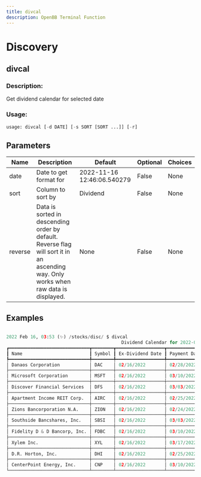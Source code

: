 ```yaml
---
title: divcal
description: OpenBB Terminal Function
---
```


# Discovery

## divcal

### Description: 

Get dividend calendar for selected date

### Usage: 
```python
usage: divcal [-d DATE] [-s SORT [SORT ...]] [-r]
```

## Parameters

| Name | Description | Default | Optional | Choices |
| ---- | ----------- | ------- | -------- | ------- |
| date | Date to get format for | 2022-11-16 12:46:06.540279 | False | None |
| sort | Column to sort by | Dividend | False | None |
| reverse | Data is sorted in descending order by default. Reverse flag will sort it in an ascending way. Only works when raw data is displayed. | None | False | None |


## Examples

```python

2022 Feb 16, 03:53 (✨) /stocks/disc/ $ divcal
                                           Dividend Calendar for 2022-02-16
┏━━━━━━━━━━━━━━━━━━━━━━━━━━━━━━┳━━━━━━━━┳━━━━━━━━━━━━━━━━━━┳━━━━━━━━━━━━━━┳━━━━━━━━━━━━━┳━━━━━━━━━━┳━━━━━━━━━━━━━━━━━┓
┃ Name                         ┃ Symbol ┃ Ex-Dividend Date ┃ Payment Date ┃ Record Date ┃ Dividend ┃ Annual Dividend ┃
┡━━━━━━━━━━━━━━━━━━━━━━━━━━━━━━╇━━━━━━━━╇━━━━━━━━━━━━━━━━━━╇━━━━━━━━━━━━━━╇━━━━━━━━━━━━━╇━━━━━━━━━━╇━━━━━━━━━━━━━━━━━┩
│ Danaos Corporation           │ DAC    │ 02/16/2022       │ 02/28/2022   │ 02/17/2022  │ 0.75     │ 3.00            │
├──────────────────────────────┼────────┼──────────────────┼──────────────┼─────────────┼──────────┼─────────────────┤
│ Microsoft Corporation        │ MSFT   │ 02/16/2022       │ 03/10/2022   │ 02/17/2022  │ 0.62     │ 2.48            │
├──────────────────────────────┼────────┼──────────────────┼──────────────┼─────────────┼──────────┼─────────────────┤
│ Discover Financial Services  │ DFS    │ 02/16/2022       │ 03/03/2022   │ 02/17/2022  │ 0.50     │ 2.00            │
├──────────────────────────────┼────────┼──────────────────┼──────────────┼─────────────┼──────────┼─────────────────┤
│ Apartment Income REIT Corp.  │ AIRC   │ 02/16/2022       │ 02/25/2022   │ 02/17/2022  │ 0.45     │ 1.80            │
├──────────────────────────────┼────────┼──────────────────┼──────────────┼─────────────┼──────────┼─────────────────┤
│ Zions Bancorporation N.A.    │ ZION   │ 02/16/2022       │ 02/24/2022   │ 02/17/2022  │ 0.38     │ 1.52            │
├──────────────────────────────┼────────┼──────────────────┼──────────────┼─────────────┼──────────┼─────────────────┤
│ Southside Bancshares, Inc.   │ SBSI   │ 02/16/2022       │ 03/03/2022   │ 02/17/2022  │ 0.34     │ 1.36            │
├──────────────────────────────┼────────┼──────────────────┼──────────────┼─────────────┼──────────┼─────────────────┤
│ Fidelity D & D Bancorp, Inc. │ FDBC   │ 02/16/2022       │ 03/10/2022   │ 02/17/2022  │ 0.33     │ 1.32            │
├──────────────────────────────┼────────┼──────────────────┼──────────────┼─────────────┼──────────┼─────────────────┤
│ Xylem Inc.                   │ XYL    │ 02/16/2022       │ 03/17/2022   │ 02/17/2022  │ 0.30     │ 1.20            │
├──────────────────────────────┼────────┼──────────────────┼──────────────┼─────────────┼──────────┼─────────────────┤
│ D.R. Horton, Inc.            │ DHI    │ 02/16/2022       │ 02/25/2022   │ 02/17/2022  │ 0.23     │ 0.90            │
├──────────────────────────────┼────────┼──────────────────┼──────────────┼─────────────┼──────────┼─────────────────┤
│ CenterPoint Energy, Inc.     │ CNP    │ 02/16/2022       │ 03/10/2022   │ 02/17/2022  │ 0.17     │ 0.68            │
└──────────────────────────────┴────────┴──────────────────┴──────────────┴─────────────┴──────────┴─────────────────┘

```

